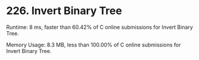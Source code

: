 # 226. Invert Binary Tree

Runtime: 8 ms, faster than 60.42% of C online submissions for Invert Binary Tree.

Memory Usage: 8.3 MB, less than 100.00% of C online submissions for Invert Binary Tree.
